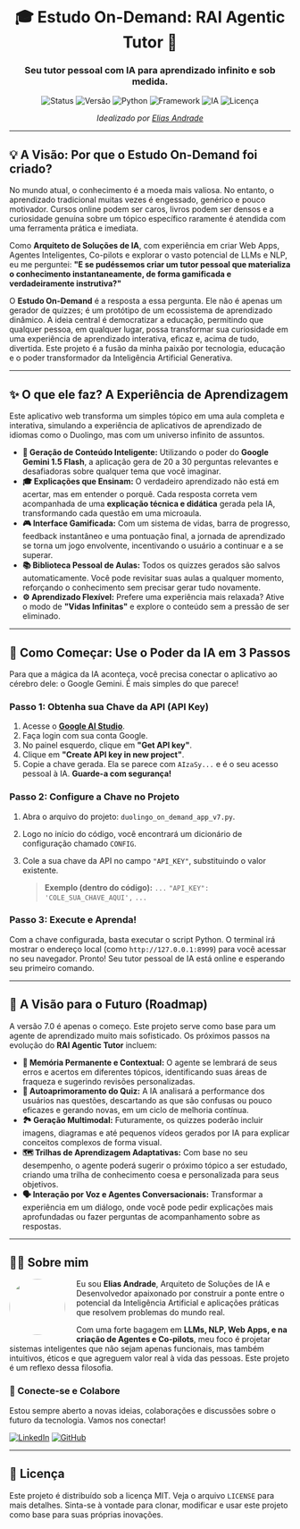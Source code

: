 <div align="center">

# 🎓 Estudo On-Demand: RAI Agentic Tutor 🧠

### Seu tutor pessoal com IA para aprendizado infinito e sob medida.


</div>

<div align="center">

![Status](https://img.shields.io/badge/status-em%20desenvolvimento%20ativo-green?style=for-the-badge)
![Versão](https://img.shields.io/badge/versão-7.0-blue?style=for-the-badge)
![Python](https://img.shields.io/badge/Python-3.9+-blue?style=for-the-badge&logo=python)
![Framework](https://img.shields.io/badge/Flask-WebApp-black?style=for-the-badge&logo=flask)
![IA](https://img.shields.io/badge/IA-Google%20Gemini-purple?style=for-the-badge&logo=google-gemini)
![Licença](https://img.shields.io/badge/licença-MIT-green?style=for-the-badge)

</div>

<p align="center">
  <em>Idealizado por <a href="https://www.linkedin.com/in/itilmgf/" target="_blank">Elias Andrade</a></em>
</p>

---

## 💡 A Visão: Por que o Estudo On-Demand foi criado?

No mundo atual, o conhecimento é a moeda mais valiosa. No entanto, o aprendizado tradicional muitas vezes é engessado, genérico e pouco motivador. Cursos online podem ser caros, livros podem ser densos e a curiosidade genuína sobre um tópico específico raramente é atendida com uma ferramenta prática e imediata.

Como **Arquiteto de Soluções de IA**, com experiência em criar Web Apps, Agentes Inteligentes, Co-pilots e explorar o vasto potencial de LLMs e NLP, eu me perguntei: **"E se pudéssemos criar um tutor pessoal que materializa o conhecimento instantaneamente, de forma gamificada e verdadeiramente instrutiva?"**

O **Estudo On-Demand** é a resposta a essa pergunta. Ele não é apenas um gerador de quizzes; é um protótipo de um ecossistema de aprendizado dinâmico. A ideia central é democratizar a educação, permitindo que qualquer pessoa, em qualquer lugar, possa transformar sua curiosidade em uma experiência de aprendizado interativa, eficaz e, acima de tudo, divertida. Este projeto é a fusão da minha paixão por tecnologia, educação e o poder transformador da Inteligência Artificial Generativa.

---

## ✨ O que ele faz? A Experiência de Aprendizagem

Este aplicativo web transforma um simples tópico em uma aula completa e interativa, simulando a experiência de aplicativos de aprendizado de idiomas como o Duolingo, mas com um universo infinito de assuntos.

*   **🧠 Geração de Conteúdo Inteligente:** Utilizando o poder do **Google Gemini 1.5 Flash**, a aplicação gera de 20 a 30 perguntas relevantes e desafiadoras sobre qualquer tema que você imaginar.
*   **🎓 Explicações que Ensinam:** O verdadeiro aprendizado não está em acertar, mas em entender o porquê. Cada resposta correta vem acompanhada de uma **explicação técnica e didática** gerada pela IA, transformando cada questão em uma microaula.
*   **🎮 Interface Gamificada:** Com um sistema de vidas, barra de progresso, feedback instantâneo e uma pontuação final, a jornada de aprendizado se torna um jogo envolvente, incentivando o usuário a continuar e a se superar.
*   **📚 Biblioteca Pessoal de Aulas:** Todos os quizzes gerados são salvos automaticamente. Você pode revisitar suas aulas a qualquer momento, reforçando o conhecimento sem precisar gerar tudo novamente.
*   **⚙️ Aprendizado Flexível:** Prefere uma experiência mais relaxada? Ative o modo de **"Vidas Infinitas"** e explore o conteúdo sem a pressão de ser eliminado.

---

## 🚀 Como Começar: Use o Poder da IA em 3 Passos

Para que a mágica da IA aconteça, você precisa conectar o aplicativo ao cérebro dele: o Google Gemini. É mais simples do que parece!

### Passo 1: Obtenha sua Chave da API (API Key)

1.  Acesse o **[Google AI Studio](https://aistudio.google.com/)**.
2.  Faça login com sua conta Google.
3.  No painel esquerdo, clique em **"Get API key"**.
4.  Clique em **"Create API key in new project"**.
5.  Copie a chave gerada. Ela se parece com `AIzaSy...` e é o seu acesso pessoal à IA. **Guarde-a com segurança!**

### Passo 2: Configure a Chave no Projeto

1.  Abra o arquivo do projeto: `duolingo_on_demand_app_v7.py`.
2.  Logo no início do código, você encontrará um dicionário de configuração chamado `CONFIG`.
3.  Cole a sua chave da API no campo `"API_KEY"`, substituindo o valor existente.

    > **Exemplo (dentro do código):**
    > `...`
    > `"API_KEY": 'COLE_SUA_CHAVE_AQUI',`
    > `...`

### Passo 3: Execute e Aprenda!

Com a chave configurada, basta executar o script Python. O terminal irá mostrar o endereço local (como `http://127.0.0.1:8999`) para você acessar no seu navegador. Pronto! Seu tutor pessoal de IA está online e esperando seu primeiro comando.

---

## 🔮 A Visão para o Futuro (Roadmap)

A versão 7.0 é apenas o começo. Este projeto serve como base para um agente de aprendizado muito mais sofisticado. Os próximos passos na evolução do **RAI Agentic Tutor** incluem:

*   **🧠 Memória Permanente e Contextual:** O agente se lembrará de seus erros e acertos em diferentes tópicos, identificando suas áreas de fraqueza e sugerindo revisões personalizadas.
*   **🤖 Autoaprimoramento do Quiz:** A IA analisará a performance dos usuários nas questões, descartando as que são confusas ou pouco eficazes e gerando novas, em um ciclo de melhoria contínua.
*   **🏞️ Geração Multimodal:** Futuramente, os quizzes poderão incluir imagens, diagramas e até pequenos vídeos gerados por IA para explicar conceitos complexos de forma visual.
*   **🗺️ Trilhas de Aprendizagem Adaptativas:** Com base no seu desempenho, o agente poderá sugerir o próximo tópico a ser estudado, criando uma trilha de conhecimento coesa e personalizada para seus objetivos.
*   **🗣️ Interação por Voz e Agentes Conversacionais:** Transformar a experiência em um diálogo, onde você pode pedir explicações mais aprofundadas ou fazer perguntas de acompanhamento sobre as respostas.

---

## 👨‍💻 Sobre mim

<img src="https://avatars.githubusercontent.com/u/7990529?v=4" width="100" align="left" style="margin-right: 20px; border-radius: 50%;">

Eu sou **Elias Andrade**, Arquiteto de Soluções de IA e Desenvolvedor apaixonado por construir a ponte entre o potencial da Inteligência Artificial e aplicações práticas que resolvem problemas do mundo real.

Com uma forte bagagem em **LLMs, NLP, Web Apps, e na criação de Agentes e Co-pilots**, meu foco é projetar sistemas inteligentes que não sejam apenas funcionais, mas também intuitivos, éticos e que agreguem valor real à vida das pessoas. Este projeto é um reflexo dessa filosofia.

### 🔗 Conecte-se e Colabore

Estou sempre aberto a novas ideias, colaborações e discussões sobre o futuro da tecnologia. Vamos nos conectar!

[![LinkedIn](https://img.shields.io/badge/LinkedIn-Elias%20Andrade-0A66C2?style=for-the-badge&logo=linkedin)](https://www.linkedin.com/in/itilmgf/)
[![GitHub](https://img.shields.io/badge/GitHub-chaos4455-181717?style=for-the-badge&logo=github)](https://github.com/chaos4455)

---

## 📜 Licença

Este projeto é distribuído sob a licença MIT. Veja o arquivo `LICENSE` para mais detalhes. Sinta-se à vontade para clonar, modificar e usar este projeto como base para suas próprias inovações.
